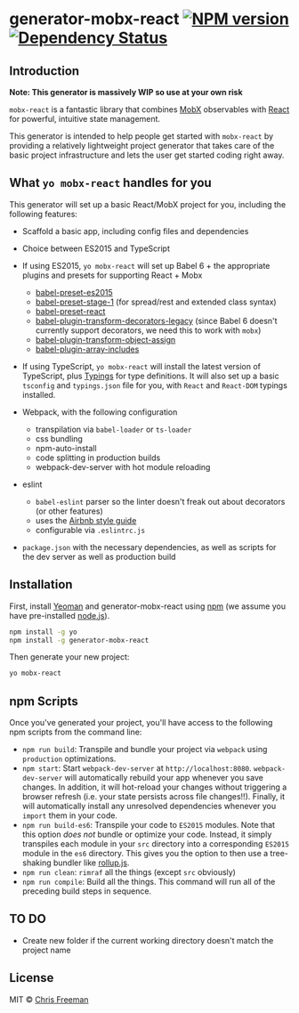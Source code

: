 # generator-mobx-react [![NPM version][npm-image]][npm-url] [![Dependency Status][daviddm-image]][daviddm-url]
>

## Introduction

**Note: This generator is massively WIP so use at your own risk**

`mobx-react` is a fantastic library that combines [MobX](https://github.com/mobxjs/mobx) observables with [React](https://facebook.github.io/react/) for powerful, intuitive state management.

This generator is intended to help people get started with `mobx-react` by providing a relatively lightweight project generator that takes care of the basic project infrastructure and lets the user get started coding right away.

## What `yo mobx-react` handles for you

This generator will set up a basic React/MobX project for you, including the following features:

  - Scaffold a basic app, including config files and dependencies
  - Choice between ES2015 and TypeScript
  - If using ES2015, `yo mobx-react` will set up Babel 6 + the appropriate plugins and presets for supporting React + Mobx
    - [babel-preset-es2015](http://babeljs.io/docs/plugins/preset-es2015/)
    - [babel-preset-stage-1](https://babeljs.io/docs/plugins/preset-stage-1/) (for spread/rest and extended class syntax)
    - [babel-preset-react](http://babeljs.io/docs/plugins/preset-react/)
    - [babel-plugin-transform-decorators-legacy](https://github.com/loganfsmyth/babel-plugin-transform-decorators-legacy) (since Babel 6 doesn't currently support decorators, we need this to work with `mobx`)
    - [babel-plugin-transform-object-assign](http://babeljs.io/docs/plugins/transform-object-assign/)
    - [babel-plugin-array-includes](https://github.com/stoeffel/babel-plugin-array-includes)
  - If using TypeScript, `yo mobx-react` will install the latest version of TypeScript, plus [Typings](https://github.com/typings/typings) for type definitions. It will also set up a basic `tsconfig` and `typings.json` file for you, with `React` and `React-DOM` typings installed.

- Webpack, with the following configuration
    - transpilation via `babel-loader` or `ts-loader`
    - css bundling
    - npm-auto-install
    - code splitting in production builds
    - webpack-dev-server with hot module reloading
- eslint
    - `babel-eslint` parser so the linter doesn't freak out about decorators (or other features)
    - uses the [Airbnb style guide](https://github.com/airbnb/javascript)
    - configurable via `.eslintrc.js`
- `package.json` with the necessary dependencies, as well as scripts for the dev server as well as production build

## Installation

First, install [Yeoman](http://yeoman.io) and generator-mobx-react using [npm](https://www.npmjs.com/) (we assume you have pre-installed [node.js](https://nodejs.org/)).

```bash
npm install -g yo
npm install -g generator-mobx-react
```

Then generate your new project:

```bash
yo mobx-react
```

## npm Scripts

Once you've generated your project, you'll have access to the following npm scripts from the command line:

- `npm run build`: Transpile and bundle your project via `webpack` using `production` optimizations.
- `npm start`: Start `webpack-dev-server` at `http://localhost:8080`. `webpack-dev-server` will automatically rebuild your app whenever you save changes. In addition, it will hot-reload your changes without triggering a browser refresh (i.e. your state persists across file changes!!). Finally, it will automatically install any unresolved dependencies whenever you `import` them in your code.
- `npm run build-es6`: Transpile your code to `ES2015` modules. Note that this option *does not* bundle or optimize your code. Instead, it simply transpiles each module in your `src` directory into a corresponding `ES2015` module in the `es6` directory. This gives you the option to then use a tree-shaking bundler like [rollup.js](http://rollupjs.org).
- `npm run clean`: `rimraf` all the things (except `src` obviously)
- `npm run compile`: Build all the things. This command will run all of the preceding build steps in sequence.

## TO DO

- Create new folder if the current working directory doesn't match the project name

## License

MIT © [Chris Freeman]()


[npm-image]: https://badge.fury.io/js/generator-mobx-react.svg
[npm-url]: https://npmjs.org/package/generator-mobx-react
[travis-image]: https://travis-ci.org/cafreeman/generator-mobx-react.svg?branch=master
[travis-url]: https://travis-ci.org/cafreeman/generator-mobx-react
[daviddm-image]: https://david-dm.org/cafreeman/generator-mobx-react.svg?theme=shields.io
[daviddm-url]: https://david-dm.org/cafreeman/generator-mobx-react
